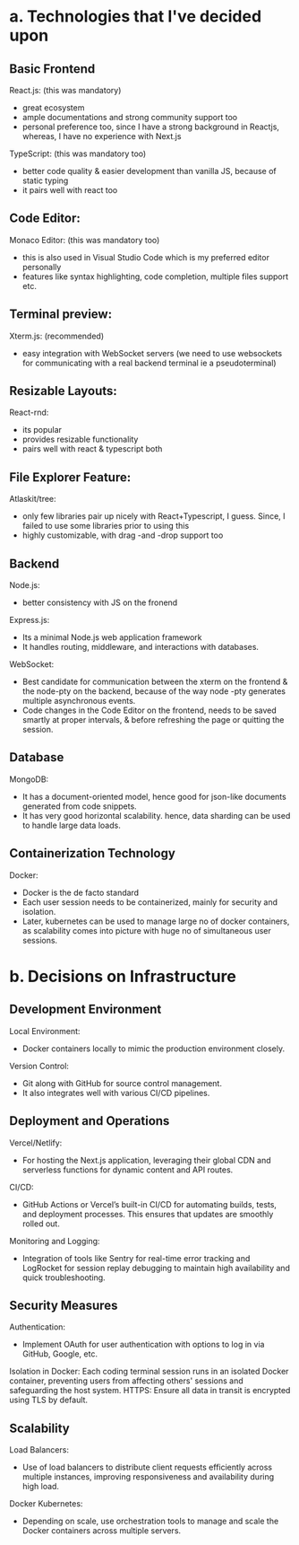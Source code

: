 <!-- https://github.com/ascyrax/codedamn_pg/blob/main/playground/SPECS.md -->

# a. Technologies that I've decided upon

## Basic Frontend

React.js: (this was mandatory)

- great ecosystem
- ample documentations and strong community support too
- personal preference too, since I have a strong background in Reactjs, whereas, I have no experience with Next.js

TypeScript: (this was mandatory too)

- better code quality & easier development than vanilla JS, because of static typing
- it pairs well with react too

## Code Editor:

Monaco Editor: (this was mandatory too)

- this is also used in Visual Studio Code which is my preferred editor personally
- features like syntax highlighting, code completion, multiple files support etc.

## Terminal preview:

Xterm.js: (recommended)

- easy integration with WebSocket servers (we need to use websockets for communicating with a real backend terminal ie a pseudoterminal)

## Resizable Layouts:

React-rnd:

- its popular
- provides resizable functionality
- pairs well with react & typescript both

## File Explorer Feature:

Atlaskit/tree:

- only few libraries pair up nicely with React+Typescript, I guess. Since, I failed to use some libraries prior to using this
- highly customizable, with drag
  -and
  -drop support too

## Backend

Node.js:

- better consistency with JS on the fronend

Express.js:

- Its a minimal Node.js web application framework
- It handles routing, middleware, and interactions with databases.

WebSocket:

- Best candidate for communication between the xterm on the frontend & the node-pty on the backend, because of the way node
  -pty generates multiple asynchronous events.
- Code changes in the Code Editor on the frontend, needs to be saved smartly at proper intervals, & before refreshing the page or quitting the session.

## Database

MongoDB:

- It has a document-oriented model, hence good for json-like documents generated from
  code snippets.
- It has very good horizontal scalability. hence, data sharding can be used to handle large data loads.

## Containerization Technology

Docker:

- Docker is the de facto standard
- Each user session needs to be containerized, mainly for security and isolation.
- Later, kubernetes can be used to manage large no of docker containers, as scalability comes into picture with huge no of simultaneous user sessions.

# b. Decisions on Infrastructure

## Development Environment

Local Environment:

- Docker containers locally to mimic the production environment closely.

Version Control:

- Git along with GitHub for source control management.
- It also integrates well with various CI/CD pipelines.

## Deployment and Operations

Vercel/Netlify:

- For hosting the Next.js application, leveraging their global CDN and serverless functions for dynamic content and API routes.

CI/CD:

- GitHub Actions or Vercel’s built-in CI/CD for automating builds, tests, and deployment processes. This ensures that updates are smoothly rolled out.

Monitoring and Logging:

- Integration of tools like Sentry for real-time error tracking and LogRocket for session replay debugging to maintain high availability and quick troubleshooting.

## Security Measures

Authentication:

- Implement OAuth for user authentication with options to log in via GitHub, Google, etc.

Isolation in Docker: Each coding terminal session runs in an isolated Docker container, preventing users from affecting others' sessions and safeguarding the host system.
HTTPS: Ensure all data in transit is encrypted using TLS by default.

## Scalability

Load Balancers:

- Use of load balancers to distribute client requests efficiently across multiple instances, improving responsiveness and availability during high load.

Docker Kubernetes:

- Depending on scale, use orchestration tools to manage and scale the Docker containers across multiple servers.
